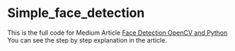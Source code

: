 # Simple_face_detection

This is the full code for Medium Article [Face Detection OpenCV and Python](https://www.google.com)
You can see the step by step explanation in the article.
